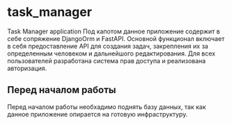 # task_manager
Task Manager application 
Под капотом данное приложение содержит в себе сопряжение DjangoOrm и FastAPI. Основной функционал включает в себя предоставление API для создания задач, закрепления их за определенным человеком и дальнейшого редактирования.
Для всех пользователей разработана система прав доступа и реализована авторизация.

## Перед началом работы
Перед началом работы необхадимо поднять базу данных, так как данное приложение опирается на готовую инфраструктуру.

